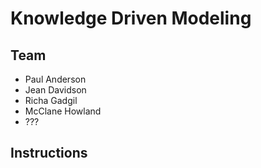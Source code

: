 # Knowledge Driven Modeling

## Team
* Paul Anderson
* Jean Davidson
* Richa Gadgil
* McClane Howland
* ???

## Instructions
